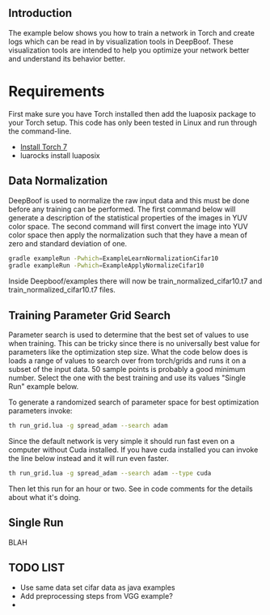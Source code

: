 ## Introduction

The example below shows you how to train a network in Torch and create logs which can be read in by
visualization tools in DeepBoof.  These visualization tools are intended to help you optimize your
network better and understand its behavior better.

# Requirements

First make sure you have Torch installed then add the luaposix package to your Torch setup.  This code 
has only been tested in Linux and run through the command-line.

* [Install Torch 7](http://torch.ch/docs/getting-started.html#_)
* luarocks install luaposix

## Data Normalization

DeepBoof is used to normalize the raw input data and this must be done before any training can
be performed. The first command below will generate a description of the statistical properties
of the images in YUV color space.  The second command will first convert the image into 
YUV color space then apply the normalization such that they have a mean of zero and standard
deviation of one.

```bash
gradle exampleRun -Pwhich=ExampleLearnNormalizationCifar10
gradle exampleRun -Pwhich=ExampleApplyNormalizeCifar10
```

Inside Deepboof/examples there will now be train_normalized_cifar10.t7 and train_normalized_cifar10.t7 files.

## Training Parameter Grid Search

Parameter search is used to determine that the best set of values to use when training.  This can be tricky
since there is no universally best value for parameters like the optimization step size.  What the code
below does is loads a range of values to search over from torch/grids and runs it on a subset of the input
data.  50 sample points is probably a good minimum number.  Select the one with the best training and use
its values "Single Run" example below.

To generate a randomized search of parameter space for best optimization parameters invoke:

```bash
th run_grid.lua -g spread_adam --search adam
```

Since the default network is very simple it should run fast even on a computer without Cuda installed.
If you have cuda installed you can invoke the line below instead and it will run even faster.

```bash
th run_grid.lua -g spread_adam --search adam --type cuda
```

Then let this run for an hour or two.  See in code comments for the details about what it's doing.

## Single Run

BLAH


## TODO LIST

* Use same data set cifar data as java examples
* Add preprocessing steps from VGG example?
*